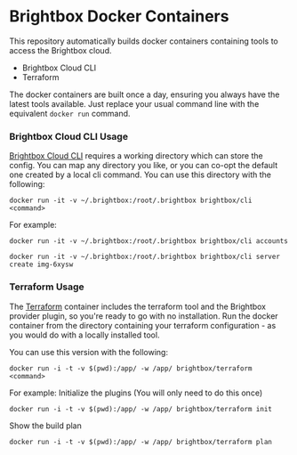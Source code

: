 # Brightbox Docker Containers

This repository automatically builds docker containers containing tools
to access the Brightbox cloud.

* Brightbox Cloud CLI
* Terraform

The docker containers are built once a day, ensuring you always have
the latest tools available. Just replace your usual command line with
the equivalent `docker run` command.

### Brightbox Cloud CLI Usage

[Brightbox Cloud CLI](https://www.brightbox.com/docs/guides/cli/)
requires a working directory which can store the config. You can map
any directory you like, or you can co-opt the default one created by a
local cli command. You can use this directory with the following:
```shell
docker run -it -v ~/.brightbox:/root/.brightbox brightbox/cli <command>
```

For example:
```shell
docker run -it -v ~/.brightbox:/root/.brightbox brightbox/cli accounts
```

```shell
docker run -it -v ~/.brightbox:/root/.brightbox brightbox/cli server create img-6xysw
```

### Terraform Usage

The [Terraform](https://www.brightbox.com/docs/guides/terraform/getting-started/) container includes the terraform tool and the Brightbox
provider plugin, so you're ready to go with no installation. Run
the docker container from the directory containing your terraform
configuration - as you would do with a locally installed tool.

You can use this version with the following:
```shell
docker run -i -t -v $(pwd):/app/ -w /app/ brightbox/terraform <command>
```

For example:
Initialize the plugins (You will only need to do this once)

```shell
docker run -i -t -v $(pwd):/app/ -w /app/ brightbox/terraform init
```

Show the build plan
```shell
docker run -i -t -v $(pwd):/app/ -w /app/ brightbox/terraform plan
```
